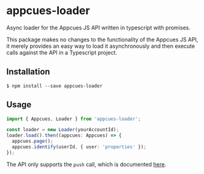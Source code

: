 # appcues-loader

Async loader for the Appcues JS API written in typescript with promises.

This package makes no changes to the functionality of the Appcues JS API, it merely provides an easy way to load it asynchronously and then execute calls against the API in a Typescript project.

## Installation

```
$ npm install --save appcues-loader
```

## Usage

```typescript
import { Appcues, Loader } from 'appcues-loader';

const loader = new Loader(yourAccountId);
loader.load().then((appcues: Appcues) => {
  appcues.page();
  appcues.identify(userId, { user: 'properties' });
});
```

The API only supports the `push` call, which is documented [here](https://www.klaviyo.com/docs/getting-started).
